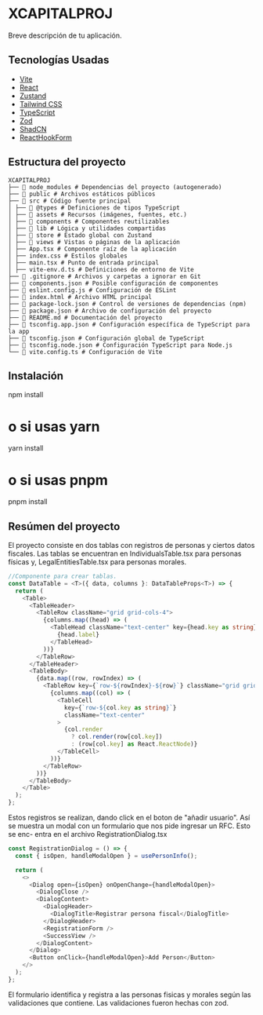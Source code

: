 # XCAPITALPROJ

Breve descripción de tu aplicación.

## Tecnologías Usadas

- [Vite](https://vitejs.dev/)
- [React](https://react.dev/)
- [Zustand](https://zustand-demo.pmnd.rs/)
- [Tailwind CSS](https://tailwindcss.com/)
- [TypeScript](https://www.typescriptlang.org/)
- [Zod](https://zod.dev/)
- [ShadCN](https://ui.shadcn.com/docs/installation)
- [ReactHookForm](https://react-hook-form.com/)

## Estructura del proyecto

```
XCAPITALPROJ
├── 📂 node_modules # Dependencias del proyecto (autogenerado)
├── 📂 public # Archivos estáticos públicos
├── 📂 src # Código fuente principal
│ ├── 📂 @types # Definiciones de tipos TypeScript
│ ├── 📂 assets # Recursos (imágenes, fuentes, etc.)
│ ├── 📂 components # Componentes reutilizables
│ ├── 📂 lib # Lógica y utilidades compartidas
│ ├── 📂 store # Estado global con Zustand
│ ├── 📂 views # Vistas o páginas de la aplicación
│ ├── App.tsx # Componente raíz de la aplicación
│ ├── index.css # Estilos globales
│ ├── main.tsx # Punto de entrada principal
│ ├── vite-env.d.ts # Definiciones de entorno de Vite
├── 📜 .gitignore # Archivos y carpetas a ignorar en Git
├── 📜 components.json # Posible configuración de componentes
├── 📜 eslint.config.js # Configuración de ESLint
├── 📜 index.html # Archivo HTML principal
├── 📜 package-lock.json # Control de versiones de dependencias (npm)
├── 📜 package.json # Archivo de configuración del proyecto
├── 📜 README.md # Documentación del proyecto
├── 📜 tsconfig.app.json # Configuración específica de TypeScript para la app
├── 📜 tsconfig.json # Configuración global de TypeScript
├── 📜 tsconfig.node.json # Configuración TypeScript para Node.js
└── 📜 vite.config.ts # Configuración de Vite
```

## Instalación

npm install

# o si usas yarn

yarn install

# o si usas pnpm

pnpm install

## Resúmen del proyecto

El proyecto consiste en dos tablas con registros de personas y ciertos
datos fiscales. Las tablas se encuentran en IndividualsTable.tsx para
personas físicas y, LegalEntitiesTable.tsx para personas morales.

```typescript
//Componente para crear tablas.
const DataTable = <T>({ data, columns }: DataTableProps<T>) => {
  return (
    <Table>
      <TableHeader>
        <TableRow className="grid grid-cols-4">
          {columns.map((head) => (
            <TableHead className="text-center" key={head.key as string}>
              {head.label}
            </TableHead>
          ))}
        </TableRow>
      </TableHeader>
      <TableBody>
        {data.map((row, rowIndex) => (
          <TableRow key={`row-${rowIndex}-${row}`} className="grid grid-cols-4">
            {columns.map((col) => (
              <TableCell
                key={`row-${col.key as string}`}
                className="text-center"
              >
                {col.render
                  ? col.render(row[col.key])
                  : (row[col.key] as React.ReactNode)}
              </TableCell>
            ))}
          </TableRow>
        ))}
      </TableBody>
    </Table>
  );
};
```

Estos registros se realizan, dando click en el boton
de "añadir usuario". Así se muestra un modal con un
formulario que nos pide ingresar un RFC. Esto se enc-
entra en el archivo RegistrationDialog.tsx

```typescript
const RegistrationDialog = () => {
  const { isOpen, handleModalOpen } = usePersonInfo();

  return (
    <>
      <Dialog open={isOpen} onOpenChange={handleModalOpen}>
        <DialogClose />
        <DialogContent>
          <DialogHeader>
            <DialogTitle>Registrar persona fiscal</DialogTitle>
          </DialogHeader>
          <RegistrationForm />
          <SuccessView />
        </DialogContent>
      </Dialog>
      <Button onClick={handleModalOpen}>Add Person</Button>
    </>
  );
};
```

El formulario identifica y registra a las personas fisicas
y morales según las validaciones que contiene. Las validaciones
fueron hechas con zod.

